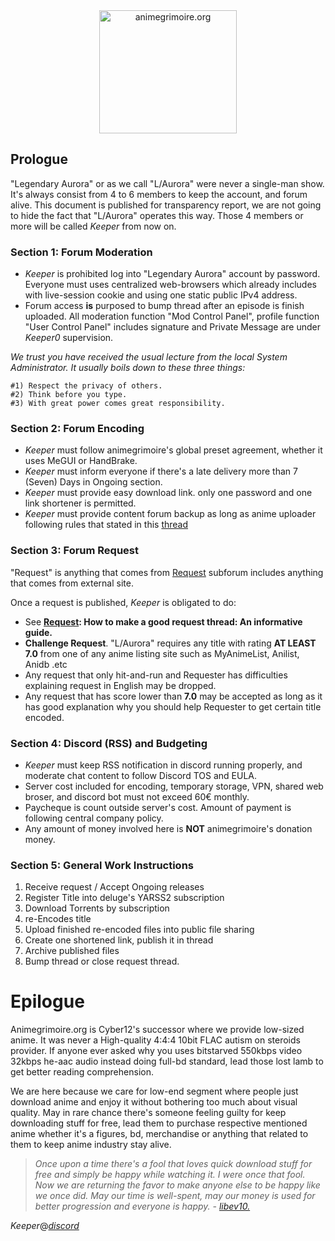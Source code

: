 <div align="center">
<a href="https://animegrimoire.org">
<img src="https://i.ibb.co/rMw0wkt/296E1CE0.png" alt="animegrimoire.org" height="197" width="220"</img>
</a>
</div>

## Prologue
"Legendary Aurora" or as we call "L/Aurora" were never a single-man show. It's always consist from 4 to 6 members to keep the account, and forum alive.
This document is published for transparency report, we are not going to hide the fact that "L/Aurora" operates this way. Those 4 members or more will be called *Keeper* from now on.

### Section 1: Forum Moderation
- *Keeper* is prohibited log into "Legendary Aurora" account by password. Everyone must uses centralized web-browsers which already includes with live-session cookie and using one static public IPv4 address.
- Forum access **is** purposed to bump thread after an episode is finish uploaded. All moderation function "Mod Control Panel", profile function "User Control Panel" includes signature and Private Message are under *Keeper0* supervision.

*We trust you have received the usual lecture from the local System Administrator. It usually boils down to these three things:*

    #1) Respect the privacy of others.
    #2) Think before you type.
    #3) With great power comes great responsibility.

### Section 2: Forum Encoding
- *Keeper* must follow animegrimoire's global preset agreement, whether it uses MeGUI or HandBrake.
- *Keeper* must inform everyone if there's a late delivery more than 7 (Seven) Days in Ongoing section. 
- *Keeper* must provide easy download link. only one password and one link shortener is permitted.
- *Keeper* must provide content forum backup as long as anime uploader following rules that stated in this [thread](https://animegrimoire.org/showthread.php?tid=740)

### Section 3: Forum Request
"Request" is anything that comes from [Request](https://animegrimoire.org/forumdisplay.php?fid=5) subforum includes anything that comes from external site.

 Once a request is published, *Keeper* is obligated to do:
 - See **[Request](https://animegrimoire.org/forumdisplay.php?fid=5): How to make a good request thread: An informative guide.**
 - **Challenge Request**. "L/Aurora" requires any title with rating **AT LEAST 7.0** from one of any anime listing site such as MyAnimeList, Anilist, Anidb .etc
 - Any request that only hit-and-run and Requester has difficulties explaining request in English may be dropped.
 - Any request that has score lower than **7.0** may be accepted as long as it has good explanation why you should help Requester to get certain title encoded.

 ### Section 4: Discord (RSS) and Budgeting
 - *Keeper* must keep RSS notification in discord running properly, and moderate chat content to follow Discord TOS and EULA.
 - Server cost included for encoding, temporary storage, VPN, shared web broser, and discord bot must not exceed 60€ monthly.
 - Paycheque is count outside server's cost. Amount of payment is following central company policy.
 - Any amount of money involved here is **NOT** animegrimoire's donation money.

### Section 5: General Work Instructions

 1. Receive request / Accept Ongoing releases
 2. Register Title into deluge's YARSS2 subscription
 3. Download Torrents by subscription
 4. re-Encodes title
 5. Upload finished re-encoded files into public file sharing 
 6. Create one shortened link, publish it in thread
 7. Archive published files
 8. Bump thread or close request thread.

# Epilogue

   Animegrimoire.org is Cyber12's successor where we provide low-sized anime. It was never a High-quality 4:4:4 10bit FLAC autism on steroids provider. If anyone ever asked why you uses bitstarved 550kbps video 32kbps he-aac audio instead doing full-bd standard, lead those lost lamb to get better reading comprehension. 

   We are here because we care for low-end segment where people just download anime and enjoy it without bothering too much about visual quality. May in rare chance there's someone feeling guilty for keep downloading stuff for free, lead them to purchase respective mentioned anime whether it's a figures, bd, merchandise or anything that related to them to keep anime industry stay alive.

>  *Once upon a time there's a fool that loves quick download stuff for free and simply be happy while watching it. I were once *that* fool. Now we are returning the favor to make anyone else to be happy like we once did. May our time is well-spent, may our money is used for better progression and everyone is happy.* *-* [*libev10.*](https://t.me/libev10)

*Keeper*@[*discord*](https://discord.gg/HubPERS)

